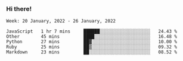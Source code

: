 ### Hi there!

<!--START_SECTION:waka-->
```text
Week: 20 January, 2022 - 26 January, 2022

JavaScript   1 hr 7 mins     ██████░░░░░░░░░░░░░░░░░░░   24.43 % 
Other        45 mins         ████░░░░░░░░░░░░░░░░░░░░░   16.48 % 
Python       27 mins         ██▓░░░░░░░░░░░░░░░░░░░░░░   10.00 % 
Ruby         25 mins         ██▒░░░░░░░░░░░░░░░░░░░░░░   09.32 % 
Markdown     23 mins         ██░░░░░░░░░░░░░░░░░░░░░░░   08.52 % 
```
<!--END_SECTION:waka-->
